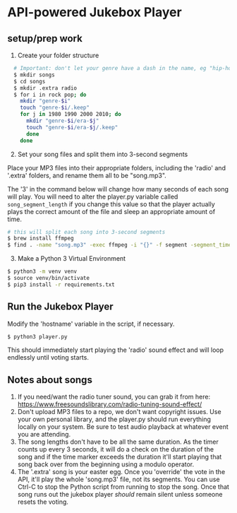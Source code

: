 # API-powered Jukebox Player

## setup/prep work

1. Create your folder structure
```bash
  # Important: don't let your genre have a dash in the name, eg "hip-hop" should just be "hiphop"
  $ mkdir songs
  $ cd songs
  $ mkdir .extra radio
  $ for i in rock pop; do 
    mkdir "genre-$i"
    touch "genre-$i/.keep"
    for j in 1980 1990 2000 2010; do 
      mkdir "genre-$i/era-$j"  
      touch "genre-$i/era-$j/.keep"
      done
    done
```

2. Set your song files and split them into 3-second segments

Place your MP3 files into their appropriate folders, including the 'radio' and '.extra' folders, and rename them all to be "song.mp3".

The '3' in the command below will change how many seconds of each song will play. You will need to alter the player.py variable called `song_segment_length` if you change this value so that the player actually plays the correct amount of the file and sleep an appropriate amount of time.
```bash
# this will split each song into 3-second segments
$ brew install ffmpeg
$ find . -name "song.mp3" -exec ffmpeg -i "{}" -f segment -segment_time 3 -c copy "{}-%03d.mp3" \;
```

3. Make a Python 3 Virtual Environment
```bash
$ python3 -m venv venv
$ source venv/bin/activate
$ pip3 install -r requirements.txt
```

## Run the Jukebox Player

Modify the 'hostname' variable in the script, if necessary.

```bash
$ python3 player.py
```

This should immediately start playing the 'radio' sound effect and will loop endlessly until voting starts.


## Notes about songs

1. If you need/want the radio tuner sound, you can grab it from here:
https://www.freesoundslibrary.com/radio-tuning-sound-effect/
2. Don't upload MP3 files to a repo, we don't want copyright issues. Use your own personal library, and the player.py should run everything locally on your system. Be sure to test audio playback at whatever event you are attending.
3. The song lengths don't have to be all the same duration. As the timer counts up every 3 seconds, it will do a check on the duration of the song and if the time marker exceeds the duration it'll start playing that song back over from the beginning using a modulo operator.
4. The '.extra' song is your easter egg. Once you 'override' the vote in the API, it'll play the whole 'song.mp3' file, not its segments. You can use Ctrl-C to stop the Python script from running to stop the song. Once that song runs out the jukebox player *should* remain silent unless someone resets the voting.
